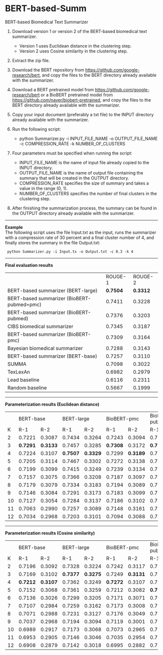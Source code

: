 # BERT-based-Summ
BERT-based Biomedical Text Summarizer

1. Download version 1 or version 2 of the BERT-based biomedical text summarizer.
     - Version 1 uses Euclidean distance in the clustering step.
     - Version 2 uses Cosine similarity in the clustering step.
2. Extract the zip file.
3. Download the BERT repository from https://github.com/google-research/bert, and copy the files to the BERT directory already available with the summarizer.
4. Download a BERT pretrained model from https://github.com/google-research/bert or a BioBERT pretrained model from https://github.com/naver/biobert-pretrained, and copy the files to the BERT directory already available with the summarizer.
5. Copy your input document (preferably a txt file) to the INPUT directory already available with the summarizer.
6. Run the following script:
     - python Summarizer.py -i INPUT_FILE_NAME -o OUTPUT_FILE_NAME -c COMPRESSION_RATE -k NUMBER_OF_CLUSTERS
7. Four parameters must be specified when running the script:
     - INPUT_FILE_NAME is the name of input file already copied to the INPUT directory.
     - OUTPUT_FILE_NAME is the name of output file containing the summary that will be created in the OUTPUT directory.
     - COMPRESSION_RATE specifies the size of summary and takes a value in the range (0, 1).
     - NUMBER_OF_CLUSTERS specifies the number of final clusters in the clustering step.
   
8. After finishing the summarization process, the summary can be found in the OUTPUT directory already available with the summarizer. 

<hr>
<b>Example</b>
<br>
The following script uses the file Input.txt as the input, runs the summarizer with a compression rate of 30 percent and a final cluster number of 4, and finally stores the summary in the file Output.txt:

     python Summarizer.py -i Input.tx -o Output.txt -c 0.3 -k 4
<hr>
<b>Final evaluation results</b>
<br>
<table>
     <tr>
          <td></td>
          <td>ROUGE-1</td>
          <td>ROUGE-2</td>
     </tr>
     <tr>
          <td>BERT-based summarizer (BERT-large)</td>
          <td><b>0.7504</b></td>
          <td><b>0.3312</b></td>
     </tr>
     <tr>
          <td>BERT-based summarizer (BioBERT-pubmed+pmc)</td>
          <td>0.7411</td>
          <td>0.3228</td>
     </tr>
     <tr>
          <td>BERT-based summarizer (BioBERT-pubmed)</td>
          <td>0.7376</td>
          <td>0.3203</td>
     </tr>
     <tr>
          <td>CIBS biomedical summarizer</td>
          <td>0.7345</td>
          <td>0.3187</td>
     </tr>
     <tr>
          <td>BERT-based summarizer (BioBERT-pmc)</td>
          <td>0.7309</td>
          <td>0.3164</td>
     </tr>
     <tr>
          <td>Bayesian biomedical summarizer</td>
          <td>0.7288</td>
          <td>0.3143</td>
     </tr>
     <tr>
          <td>BERT-based summarizer (BERT-base)</td>
          <td>0.7257</td>
          <td>0.3110</td>
     </tr>
     <tr>
          <td>SUMMA</td>
          <td>0.7098</td>
          <td>0.3022</td>
     </tr>
     <tr>
          <td>TexLexAn</td>
          <td>0.6982</td>
          <td>0.2979</td>
     </tr>
     <tr>
          <td>Lead baseline</td>
          <td>0.6116</td>
          <td>0.2311</td>
     </tr>
     <tr>
          <td>Random baseline</td>
          <td>0.5667</td>
          <td>0.1999</td>
     </tr>
</table>

<hr>
<b>Parameterization results (Euclidean distance)</b>
<br>
<table>
     <tr>
          <td></td>
          <td colspan=2>BERT-base</td>
          <td colspan=2>BERT-large</td>
          <td colspan=2>BioBERT-pmc</td>
          <td colspan=2>BioBERT-pubmed</td>
          <td colspan=2>BioBERT-pubmed+pmc</td>
     </tr>
     <tr>
          <td>K</td>
          <td>R-1</td>
          <td>R-2</td>
          <td>R-1</td>
          <td>R-2</td>
          <td>R-1</td>
          <td>R-2</td>
          <td>R-1</td>
          <td>R-2</td>
          <td>R-1</td>
          <td>R-2</td>
     </tr>
     <tr>
          <td>2</td>
          <td>0.7221</td>
          <td>0.3087</td>
          <td>0.7434</td>
          <td>0.3264</td>
          <td>0.7243</td>
          <td>0.3094</td>
          <td>0.7269</td>
          <td>0.3122</td>
          <td>0.7369</td>
          <td>0.3195</td>
     </tr>
     <tr>
          <td>3</td>
          <td><b>0.7291</b></td>
          <td><b>0.3133</b></td>
          <td>0.7457</td>
          <td>0.3285</td>
          <td><b>0.7308</b></td>
          <td>0.3172</td>
          <td><b>0.7361</b></td>
          <td>0.3186</td>
          <td><b>0.7429</b></td>
          <td><b>0.3265</b></td>
     </tr>
     <tr>
          <td>4</td>
          <td>0.7224</td>
          <td>0.3107</td>
          <td><b>0.7507</b></td>
          <td><b>0.3329</b></td>
          <td>0.7299</td>
          <td><b>0.3189</b></td>
          <td>0.7354</td>
          <td><b>0.3187</b></td>
          <td>0.7399</td>
          <td>0.3234</td>
     </tr>
     <tr>
          <td>5</td>
          <td>0.7205</td>
          <td>0.3114</td>
          <td>0.7467</td>
          <td>0.3302</td>
          <td>0.7272</td>
          <td>0.3138</td>
          <td>0.7293</td>
          <td>0.3183</td>
          <td>0.7398</td>
          <td>0.3229</td>
     </tr>
     <tr>
          <td>6</td>
          <td>0.7199</td>
          <td>0.3099</td>
          <td>0.7415</td>
          <td>0.3249</td>
          <td>0.7239</td>
          <td>0.3134</td>
          <td>0.7276</td>
          <td>0.3146</td>
          <td>0.7352</td>
          <td>0.3199</td>
     </tr>
     <tr>
          <td>7</td>
          <td>0.7157</td>
          <td>0.3075</td>
          <td>0.7366</td>
          <td>0.3208</td>
          <td>0.7187</td>
          <td>0.3097</td>
          <td>0.7226</td>
          <td>0.3111</td>
          <td>0.7313</td>
          <td>0.3170</td>
     </tr>
     <tr>
          <td>8</td>
          <td>0.7179</td>
          <td>0.3079</td>
          <td>0.7334</td>
          <td>0.3183</td>
          <td>0.7194</td>
          <td>0.3089</td>
          <td>0.7198</td>
          <td>0.3074</td>
          <td>0.7272</td>
          <td>0.3122</td>
     </tr>
     <tr>
          <td>9</td>
          <td>0.7146</td>
          <td>0.3084</td>
          <td>0.7291</td>
          <td>0.3173</td>
          <td>0.7183</td>
          <td>0.3099</td>
          <td>0.7174</td>
          <td>0.3062</td>
          <td>0.7273</td>
          <td>0.3087</td>
     </tr>
     <tr>
          <td>10</td>
          <td>0.7127</td>
          <td>0.3054</td>
          <td>0.7284</td>
          <td>0.3137</td>
          <td>0.7186</td>
          <td>0.3102</td>
          <td>0.7162</td>
          <td>0.3036</td>
          <td>0.7196</td>
          <td>0.3080</td>
     </tr>
     <tr>
          <td>11</td>
          <td>0.7063</td>
          <td>0.2990</td>
          <td>0.7257</td>
          <td>0.3089</td>
          <td>0.7148</td>
          <td>0.3161</td>
          <td>0.7113</td>
          <td>0.2992</td>
          <td>0.7164</td>
          <td>0.3027</td>
     </tr>
     <tr>
          <td>12</td>
          <td>0.7034</td>
          <td>0.2968</td>
          <td>0.7203</td>
          <td>0.3101</td>
          <td>0.7094</td>
          <td>0.3088</td>
          <td>0.7087</td>
          <td>0.2995</td>
          <td>0.7117</td>
          <td>0.3006</td>
     </tr>
</table>

<hr>
<b>Parameterization results (Cosine similarity)</b>
<br>
<table>
     <tr>
          <td></td>
          <td colspan=2>BERT-base</td>
          <td colspan=2>BERT-large</td>
          <td colspan=2>BioBERT-pmc</td>
          <td colspan=2>BioBERT-pubmed</td>
          <td colspan=2>BioBERT-pubmed+pmc</td>
     </tr>
     <tr>
          <td>K</td>
          <td>R-1</td>
          <td>R-2</td>
          <td>R-1</td>
          <td>R-2</td>
          <td>R-1</td>
          <td>R-2</td>
          <td>R-1</td>
          <td>R-2</td>
          <td>R-1</td>
          <td>R-2</td>
     </tr>
     <tr>
          <td>2</td>
          <td>0.7196</td>
          <td>0.3092</td>
          <td>0.7328</td>
          <td>0.3224</td>
          <td>0.7242</td>
          <td>0.3117</td>
          <td>0.7177</td>
          <td>0.3095</td>
          <td>0.7285</td>
          <td>0.3163</td>
     </tr>
     <tr>
          <td>3</td>
          <td>0.7169</td>
          <td>0.3102</td>
          <td><b>0.7377</b></td>
          <td><b>0.3275</b></td>
          <td>0.7249</td>
          <td><b>0.3131</b></td>
          <td>0.7224</td>
          <td>0.3089</td>
          <td><b>0.7328</b></td>
          <td><b>0.3204</b></td>
     </tr>
     <tr>
          <td>4</td>
          <td><b>0.7212</b></td>
          <td><b>0.3107</b></td>
          <td>0.7362</td>
          <td>0.3249</td>
          <td><b>0.7272</b></td>
          <td>0.3107</td>
          <td>0.7268</td>
          <td><b>0.3184</b></td>
          <td>0.7278</td>
          <td>0.3202</td>
     </tr>
     <tr>
          <td>5</td>
          <td>0.7152</td>
          <td>0.3068</td>
          <td>0.7361</td>
          <td>0.3259</td>
          <td>0.7212</td>
          <td>0.3082</td>
          <td><b>0.7298</b></td>
          <td>0.3165</td>
          <td>0.7295</td>
          <td>0.3199</td>
     </tr>
     <tr>
          <td>6</td>
          <td>0.7136</td>
          <td>0.3026</td>
          <td>0.7299</td>
          <td>0.3205</td>
          <td>0.7171</td>
          <td>0.3071</td>
          <td>0.7261</td>
          <td>0.3157</td>
          <td>0.7272</td>
          <td>0.3160</td>
     </tr>
     <tr>
          <td>7</td>
          <td>0.7107</td>
          <td>0.2984</td>
          <td>0.7259</td>
          <td>0.3162</td>
          <td>0.7173</td>
          <td>0.3008</td>
          <td>0.7221</td>
          <td>0.3126</td>
          <td>0.7224</td>
          <td>0.3136</td>
     </tr>
     <tr>
          <td>8</td>
          <td>0.7071</td>
          <td>0.2988</td>
          <td>0.7231</td>
          <td>0.3127</td>
          <td>0.7176</td>
          <td>0.3049</td>
          <td>0.7207</td>
          <td>0.3102</td>
          <td>0.7199</td>
          <td>0.3135</td>
     </tr>
     <tr>
          <td>9</td>
          <td>0.7037</td>
          <td>0.2968</td>
          <td>0.7194</td>
          <td>0.3094</td>
          <td>0.7119</td>
          <td>0.3001</td>
          <td>0.7170</td>
          <td>0.3072</td>
          <td>0.7182</td>
          <td>0.3099</td>
     </tr>
     <tr>
          <td>10</td>
          <td>0.6989</td>
          <td>0.2917</td>
          <td>0.7173</td>
          <td>0.3068</td>
          <td>0.7073</td>
          <td>0.2965</td>
          <td>0.7143</td>
          <td>0.3056</td>
          <td>0.7158</td>
          <td>0.3074</td>
     </tr>
     <tr>
          <td>11</td>
          <td>0.6953</td>
          <td>0.2905</td>
          <td>0.7146</td>
          <td>0.3046</td>
          <td>0.7035</td>
          <td>0.2954</td>
          <td>0.7080</td>
          <td>0.2986</td>
          <td>0.7126</td>
          <td>0.3069</td>
     </tr>
     <tr>
          <td>12</td>
          <td>0.6908</td>
          <td>0.2879</td>
          <td>0.7142</td>
          <td>0.3018</td>
          <td>0.6995</td>
          <td>0.2882</td>
          <td>0.7033</td>
          <td>0.2967</td>
          <td>0.7106</td>
          <td>0.3034</td>
     </tr>
</table>

